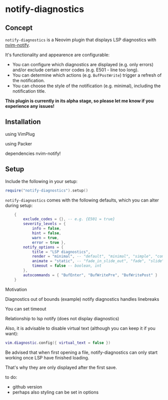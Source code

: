 # notify-diagnostics

## Concept

`notify-diagnostics` is a Neovim plugin that displays LSP diagnostics with [nvim-notify](...).

It's functionality and appearence are configurable:

- You can configure which diagnostics are displayed (e.g. only errors) and/or exclude certain error codes (e.g. E501 - line too long).
- You can determine which actions (e.g. `BufPostWrite`) trigger a refresh of the notification.
- You can choose the style of the notification (e.g. minimal), including the notification title.

**This plugin is currently in its alpha stage, so please let me know if you experience any issues!**

## Installation

using VimPlug

using Packer

dependencies nvim-notify!

## Setup

Include the following in your setup:

``` lua
require("notify-diagnostics").setup()
```

`notify-diagnostics` comes with the following defaults, which you can alter during setup:

``` lua
    {
        exclude_codes = {}, -- e.g. {E501 = true}
        severity_levels = {
            info = false,
            hint = false,
            warn = true,
            error = true },
        notify_options = {
            title = "LSP diagnostics",
            render = "minimal", -- "default", "minimal", "simple", "compact"
            animate = "static", -- "fade_in_slide_out", "fade", "slide", "static"
            timeout = false -- boolean, int
        },
        autocommands = { "BufEnter", "BufWritePre", "BufWritePost" }
    }
```

Motivation

Diagnostics out of bounds (example) notify diagnostics handles linebreaks 

You can set timeout 

Relationship to lsp notify (does not display diagnostics)

Also, it is advisable to disable virtual text (although you can keep it if you want):


``` lua
vim.diagnostic.config({ virtual_text = false })
```

Be advised that when first opening a file, notify-diagnostics can only start working once LSP have finished loading.

That's why they are only displayed after the first save.

to do:
- github version
- perhaps also styling can be set in options
